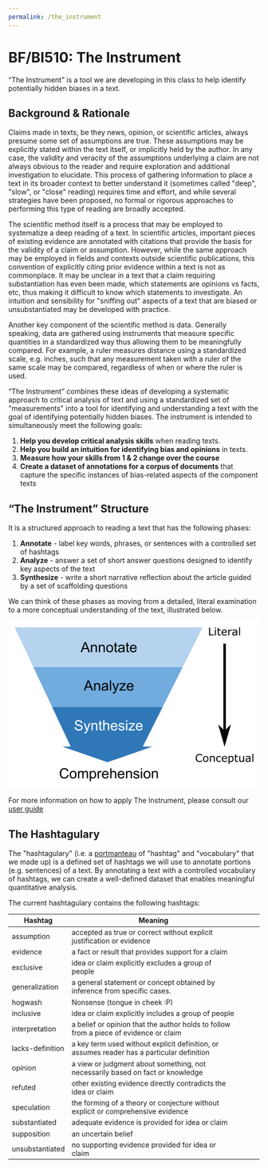 ```yaml
---
permalink: /the_instrument
---
```


# BF/BI510: The Instrument

“The Instrument” is a tool we are developing in this class to help identify
potentially hidden biases in a text.

## Background & Rationale

Claims made in texts, be they news, opinion, or scientific articles, always
presume some set of assumptions are true. These assumptions may be explicitly
stated within the text itself, or implicitly held by the author. In any case,
the validity and veracity of the assumptions underlying a claim are not always
obvious to the reader and require exploration and additional investigation to
elucidate. This process of gathering information to place a text in its broader
context to better understand it (sometimes called "deep", "slow", or "close"
reading) requires time and effort, and while several strategies have been
proposed, no formal or rigorous approaches to performing this type of reading
are broadly accepted.

The scientific method itself is a process that may be employed to systematize a
deep reading of a text. In scientific articles, important pieces of existing
evidence are annotated with citations that provide the basis for the validity of
a claim or assumption. However, while the same approach may be employed in
fields and contexts outside scientific publications, this convention of
explicitly citing prior evidence within a text is not as commonplace. It may be
unclear in a text that a claim requiring substantiation has even been made,
which statements are opinions vs facts, etc, thus making it difficult to know
which statements to investigate. An intuition and sensibility for "sniffing out"
aspects of a text that are biased or unsubstantiated may be developed with
practice.

Another key component of the scientific method is data. Generally speaking, data
are gathered using instruments that measure specific quantities in a
standardized way thus allowing them to be meaningfully compared. For example,
a ruler measures distance using a standardized scale, e.g. inches, such that any
measurement taken with a ruler of the same scale may be compared, regardless of
when or where the ruler is used.

“The Instrument” combines these ideas of developing a systematic approach to
critical analysis of text and using a standardized set of "measurements" into
a tool for identifying and understanding a text with the goal of identifying
potentially hidden biases. The instrument is intended to simultaneously meet
the following goals:

1. **Help you develop critical analysis skills** when reading texts.
2. **Help you build an intuition for identifying bias and opinions** in texts.
3. **Measure how your skills from 1 & 2 change over the course**
4. **Create a dataset of annotations for a corpus of documents** that capture the
   specific instances of bias-related aspects of the component texts
   
## “The Instrument” Structure

It is a structured approach to reading a text that has the following phases:

1. **Annotate** -  label key words, phrases, or sentences with a controlled set
   of hashtags
2. **Analyze** - answer a set of short answer questions designed to identify key
   aspects of the text
3. **Synthesize** - write a short narrative reflection about the article guided
   by a set of scaffolding questions

We can think of these phases as moving from a detailed, literal examination to a
more conceptual understanding of the text, illustrated below.

![The Instrument](assets/images/the_instrument.png)

For more information on how to apply The Instrument, please consult our
[user guide](https://docs.google.com/document/d/e/2PACX-1vSyYU0Cd_OycY620MWZuFo8Xlj8LgooJaLM_LPG22Ftp7ROU-96WjW8xHmehHR1INwGib5pmHlkdFpP/pub)

## The Hashtagulary

The "hashtagulary" (i.e. a [portmanteau](https://www.merriam-webster.com/dictionary/portmanteau)
of "hashtag" and "vocabulary" that we made up) is a defined set of hashtags we will
use to annotate portions (e.g. sentences) of a text. By annotating a text with a
controlled vocabulary of hashtags, we can create a well-defined dataset that
enables meaningful quantitative analysis.

The current hashtagulary contains the following hashtags:

| Hashtag          | Meaning                                                                                    |   |   |   |
|------------------|--------------------------------------------------------------------------------------------|---|---|---|
| assumption       | accepted as true or correct without explicit justification or evidence                     |   |   |   |
| evidence         | a fact or result that provides support for a claim                                         |   |   |   |
| exclusive        | idea or claim explicitly excludes a group of people                                        |   |   |   |
| generalization   | a general statement or concept obtained by inference from specific cases.                  |   |   |   |
| hogwash          | Nonsense (tongue in cheek :P)                                                              |   |   |   |
| inclusive        | idea or claim explicitly includes a group of people                                        |   |   |   |
| interpretation   | a belief or opinion that the author holds to follow from a piece of evidence or claim      |   |   |   |
| lacks-definition | a key term used without explicit definition, or assumes reader has a particular definition |   |   |   |
| opinion          | a view or judgment about something, not necessarily based on fact or knowledge             |   |   |   |
| refuted          | other existing evidence directly contradicts the idea or claim                             |   |   |   |
| speculation      | the forming of a theory or conjecture without explicit or comprehensive evidence           |   |   |   |
| substantiated    | adequate evidence is provided for idea or claim                                            |   |   |   |
| supposition      | an uncertain belief                                                                        |   |   |   |
| unsubstantiated  | no supporting evidence provided for idea or claim                                          |   |   |   |
